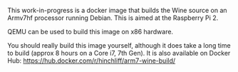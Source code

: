 This work-in-progress is a docker image that builds the Wine source on an Armv7hf processor running Debian.  This is aimed at the Raspberry Pi 2.

QEMU can be used to build this image on x86 hardware.

You should really build this image yourself, although it does take a long time to build (approx 8 hours on a Core i7, 7th Gen).   It is also available on Docker Hub: https://hub.docker.com/r/hinchliff/arm7-wine-build/
